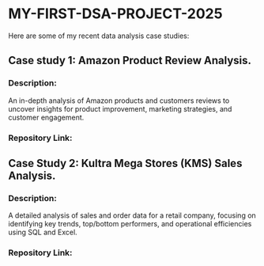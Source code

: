 # MY-FIRST-DSA-PROJECT-2025
Here are some of my recent data analysis case studies: 

## Case study 1: Amazon Product Review Analysis.
### Description: 
An in-depth analysis of Amazon products and customers reviews to uncover insights for product improvement, marketing strategies, and customer engagement.
### Repository Link:

## Case Study 2: Kultra Mega Stores (KMS) Sales Analysis.
### Description:
A detailed analysis of sales and order data for a retail company, focusing on identifying key trends, top/bottom performers, and operational efficiencies using SQL and Excel.
### Repository Link:





